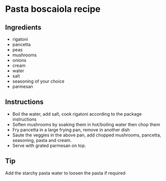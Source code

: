 # Pasta boscaiola recipe


## Ingredients

- rigatoni
- pancetta
- peas
- mushrooms
- onions
- cream
- water
- salt
- seasoning of your choice
- parmesan


## Instructions

- Boil the water, add salt, cook rigatoni according to the package instructions
- Soften mushrooms by soaking them in hot/boiling water then chop them
- Fry pancetta in a large frying pan, remove in another dish
- Saute the veggies in the above pan, add chopped mushrooms, pancetta, seasoning, pasta and cream.
- Serve with grated parmesan on top.

## Tip
Add the starchy pasta water to loosen the pasta if required
